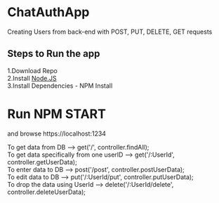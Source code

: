 # ChatAuthApp
Creating Users from back-end 
with POST, PUT, DELETE, GET requests 

## Steps to Run the app
1.Download Repo <br />
2.Install [Node.JS](https://nodejs.org/en/) <br />
3.Install Dependencies - NPM Install <br />

# Run NPM START <br />
and browse https://localhost:1234

To get data from DB --> get('/', controller.findAll); <br />
To get data specifically from one userID --> get('/:UserId', controller.getUserData); <br />
To enter data to DB --> post('/post', controller.postUserData);<br />
To edit data to DB --> put('/:UserId/put', controller.putUserData);<br />
To drop the data using UserId --> delete('/:UserId/delete', controller.deleteUserData);
